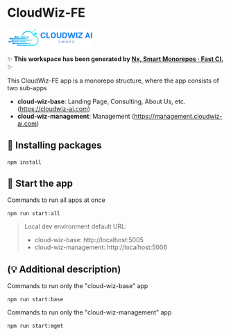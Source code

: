 # CloudWiz-FE
<img src="apps/cloud-wiz-base/public/assets/images/wiz/logo-pink.png" width="200">

✨ **This workspace has been generated by [Nx, Smart Monorepos · Fast CI.](https://nx.dev)** ✨

This CloudWiz-FE app is a monorepo structure, where the app consists of two sub-apps
- **cloud-wiz-base**: Landing Page, Consulting, About Us, etc. (https://cloudwiz-ai.com)
- **cloud-wiz-management**: Management (https://management.cloudwiz-ai.com)

  
## 🌟 Installing packages
```
npm install
```


## 🌟 Start the app
Commands to run all apps at once
```
npm run start:all
```
> Local dev environment default URL:
> - cloud-wiz-base: http://localhost:5005
> - cloud-wiz-management: http://localhost:5006


## (💡 Additional description)
Commands to run only the "cloud-wiz-base" app
```
npm run start:base
```

Commands to run only the "cloud-wiz-management" app
```
npm run start:mgmt
```

